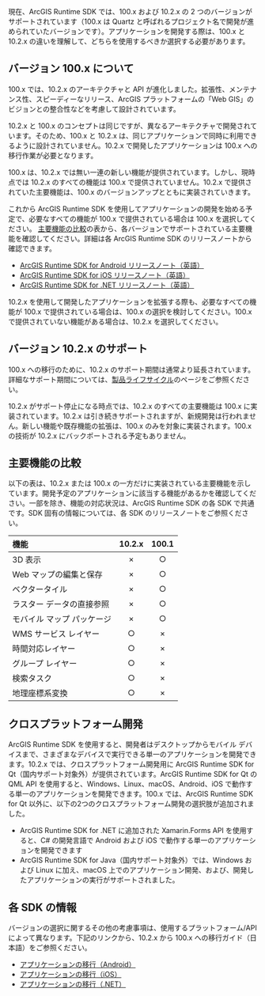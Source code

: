 現在、ArcGIS Runtime SDK では、100.x および 10.2.x の 2 つのバージョンがサポートされています（100.x は Quartz と呼ばれるプロジェクト名で開発が進められていたバージョンです）。アプリケーションを開発する際は、100.x と 10.2.x の違いを理解して、どちらを使用するべきか選択する必要があります。

## バージョン 100.x について

100.x では、10.2.x のアーキテクチャと API が進化しました。拡張性、メンテナンス性、スピーディーなリリース、ArcGIS プラットフォームの「Web GIS」のビジョンとの整合性などを考慮して設計されています。

10.2.x と 100.x のコンセプトは同じですが、異なるアーキテクチャで開発されています。そのため、100.x と 10.2.x は、同じアプリケーションで同時に利用できるように設計されていません。10.2.x で開発したアプリケーションは 100.x への移行作業が必要となります。

100.x は、10.2.x では無い一連の新しい機能が提供されています。しかし、現時点では 10.2.x のすべての機能は 100.x で提供されていません。10.2.x で提供されていた主要機能は、100.x のバージョンアップとともに実装されていきます。

これから ArcGIS Runtime SDK を使用してアプリケーションの開発を始める予定で、必要なすべての機能が 100.x で提供されている場合は 100.x を選択してください。
[主要機能の比較](#主要機能の比較)の表から、各バージョンでサポートされている主要機能を確認してください。詳細は各 ArcGIS Runtime SDK のリリースノートから確認できます。

* [ArcGIS Runtime SDK for Android リリースノート（英語）](https://developers.arcgis.com/android/latest/guide/release-notes.htm)
* [ArcGIS Runtime SDK for iOS リリースノート（英語）](https://developers.arcgis.com/ios/latest/swift/guide/release-notes.htm)
* [ArcGIS Runtime SDK for .NET リリースノート（英語）](https://developers.arcgis.com/net/latest/wpf/guide/release-notes.htm)

10.2.x を使用して開発したアプリケーションを拡張する際も、必要なすべての機能が 100.x で提供されている場合は、100.x の選択を検討してください。100.x で提供されていない機能がある場合は、10.2.x を選択してください。

## バージョン 10.2.x のサポート
100.x への移行のために、10.2.x のサポート期間は通常より延長されています。詳細なサポート期間については、[製品ライフサイクル](https://www.esrij.com/services/product-lifecycles/)のページをご参照ください。

10.2.x がサポート停止になる時点では、10.2.x のすべての主要機能は 100.x に実装されています。10.2.x は引き続きサポートされますが、新規開発は行われません。新しい機能や既存機能の拡張は、100.x のみを対象に実装されます。100.x の技術が 10.2.x にバックポートされる予定もありません。

## 主要機能の比較
以下の表は、10.2.x または 100.x の一方だけに実装されている主要機能を示しています。開発予定のアプリケーションに該当する機能があるかを確認してください。一部を除き、機能の対応状況は、ArcGIS Runtime SDK の各 SDK で共通です。SDK 固有の情報については、各 SDK のリリースノートをご参照ください。

| 機能 | 10.2.x | 100.1 |
|:-----|:-----:|:-----:|
| 3D 表示 | × | ○ |
| Web マップの編集と保存 | × | ○ |
| ベクタータイル | × | ○ |
| ラスター データの直接参照 | × | ○ |
| モバイル マップ パッケージ | × | ○ |
| WMS サービス レイヤー | ○ | × |
| 時間対応レイヤー | ○ | × |
| グループ レイヤー | ○ | × |
| 検索タスク | ○ | × |
| 地理座標系変換 | ○ | × |


## クロスプラットフォーム開発
ArcGIS Runtime SDK を使用すると、開発者はデスクトップからモバイル デバイスまで、さまざまなデバイスで実行できる単一のアプリケーションを開発できます。10.2.x では、クロスプラットフォーム開発用に ArcGIS Runtime SDK for Qt（国内サポート対象外）が提供されています。ArcGIS Runtime SDK for Qt の QML API を使用すると、Windows、Linux、macOS、Android、iOS で動作する単一のアプリケーションを開発できます。100.x では、ArcGIS Runtime SDK for Qt 以外に、以下の2つのクロスプラットフォーム開発の選択肢が追加されました。

* ArcGIS Runtime SDK for .NET に追加された Xamarin.Forms API を使用すると、C# の開発言語で Android および iOS で動作する単一のアプリケーションを開発できます
* ArcGIS Runtime SDK for Java（国内サポート対象外）では、Windows および Linux に加え、macOS 上でのアプリケーション開発、および、開発したアプリケーションの実行がサポートされました。

## 各 SDK の情報
バージョンの選択に関するその他の考慮事項は、使用するプラットフォーム/API によって異なります。下記のリンクから、10.2.x から 100.x への移行ガイド（日本語）をご参照ください。

* [アプリケーションの移行（Android）](../android/migration-android-100.x/)
* [アプリケーションの移行（iOS）](../ios/migration-ios-100.x/)
* [アプリケーションの移行（.NET）](../dotnet/migration-dotnet-100.x/)
